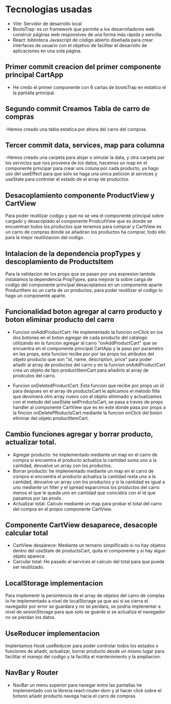 # Tecnologias usadas
- Vite: Servidor de desarrollo local
- BootsTrap: es un framework que permite a los desarrolladores web construir páginas web responsives de una forma más rápida y sencilla.
- React: biblioteca Javascript de código abierto diseñada para crear interfaces de usuario con el objetivo de facilitar el desarrollo de aplicaciones en una sola página.

## Primer commit creacion del primer componente principal CartApp
- He credo el primer componente con 6 cartas de bootsTrap en estatico el la pantalla principal.

## Segundo commit Creamos Tabla de carro de compras
-Hemos creado una tabla estatica por ahora del carro del compras.

## Tercer commit data, services, map para columna
-Hemos creado una carpeta para alojar o simular la data, y otra carpeta par los servicios que nos proveera de los datos, hacemos un map en el componente principar para crear uns coluna por cada producto, ya hago uso del useEffect para que solo se haga una unica peticion al services y useState para controlar el estado de el array de productos.

## Desacoplamiento componente ProductView y CartView
Para poder reutilizar codigo y que no se vea el componente principal sobre cargado y desacoplado el componente ProdcutView que es donde se encuentran todos los productos que tenemos para comprar y CartView es un carro de compras donde se añadiran los productos ha comprar, todo ello para la mejor reutilizacion del codigo.

## Intalacion de la dependencia propTypes y descoplamiento de ProductsItem
Para la validacion de los props que se pasan por una expresion lambda instalamos la dependencia PropTypes, para mejorar la sobre carga de codigo del componente principal desacoplamos en un componente aparte ProductItem es un carta de un productos, para poder reutilizar el codigo lo hago un componente aparte.

## Funcionalidad boton agregar al carro producto y boton eliminar producto del carro
- Funcion onAddProductCart: He implementado la funcion onClick en los dos botones en el boton agregar de cada producto del catalogo utilizando en la funcion agregar al carro "onAddProductCart" que se encuentra en el componente principal CartApp y la paso por parametro en las props, esta funcion recibe por por las props los atributos del objeto producto que son "id, name, description, price" para poder añadir al array de productos del carro y en la funcion onAddProductCart crea un objeto de tipo productIitemCart para añadirlo al array de prodcutos del carro.

- Funcion onDeletedProductCart: Esta funcion que recibe por props un id para despues en el array de productsCart le aplicamos el metodo filte que devolvera otro array nuevo con el objeto eliminado y actualizamos con el metodo del useState setProductsCart, se pasa a traves de props handler al componente CartView que es en este donde pasa por props a la fincion onDeletePRoductsCart mediante la funcion onClick del boton eliminar del objeto productItemCart.

## Cambio funciones agregar y borrar producto, actualizar total.
- Agregar producto: he implementado mediante un map en el carro de compra si encuentra el producto actualiza la cantidad suma uno a la cantidad, devuelve un array con los productos.
- Borrar producto: he implementado mediante un map en el carro de compra si encuentra el producto actualiza la cantidad resta uno a la cantidad, devuelve un array con los productos y si la cantidad es igual a uno mediante un filter y el spread esparcimos los productos del carro menos el que le queda uno en cantidad que coincidira con el id que pasamos por las prods.
- Actualizar total: Calculo mediante un map para probar el total del carro del compra en el propio componente CartView.

## Componente CartView desaparece, desacople calcular total
- CartView desaàrece: Mediante un ternario simplificado si no hay objetos dentro del useState de productsCart, quita el componente y si hay algun objeto aparece.
- Carcular total: He pasado al services el calculo del total para que pueda ser reutilizado.

## LocalStorage implementacion
Para implementr la persintencia de el array de objetos del carro de complas lo he implementado a nivel de localStorage ya que asi si se cierra el navegador por error se guardara y no se perdara, se podria implenentar a nivel de sesionStorage para que solo se guarde si se actualiza el navegador no se pierdan los datos.

## UseReducer implementacion

Implentamos Hook useReducer para poder controlar todos los estados o funciones de añadir, actualizar, borrar producto desde un mismo lugar para facilitar el manejo del codigo y la facilita el mantenimiento y la ampliacion.

## NavBar y Router
- NavBar un menu superior para navegar entre las pantallas he implementado con la libreria react-router-dom y al hacer click sobre el botonn añadir producto navega hacia el carro de compras. 
